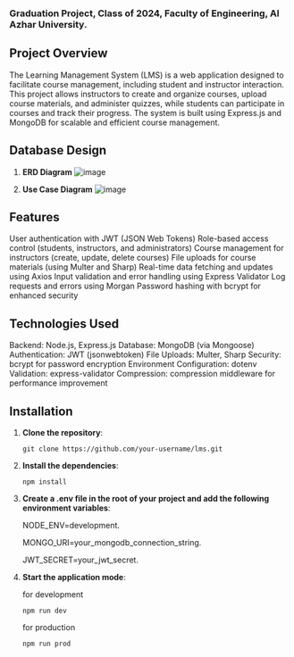### Graduation Project, Class of 2024, Faculty of Engineering, Al Azhar University.

## Project Overview
The Learning Management System (LMS) is a web application designed to facilitate course management, including student and instructor interaction. This project allows instructors to create and organize courses, upload course materials, and administer quizzes, while students can participate in courses and track their progress. The system is built using Express.js and MongoDB for scalable and efficient course management.


## Database Design
1. **ERD Diagram**
   ![image](https://github.com/user-attachments/assets/504e7dc9-9f5d-4735-b72b-109b674ec033)


3. **Use Case Diagram**
   ![image](https://github.com/user-attachments/assets/44150263-c4ca-4a31-8833-29348369120e)

## Features
User authentication with JWT (JSON Web Tokens)
Role-based access control (students, instructors, and administrators)
Course management for instructors (create, update, delete courses)
File uploads for course materials (using Multer and Sharp)
Real-time data fetching and updates using Axios
Input validation and error handling using Express Validator
Log requests and errors using Morgan
Password hashing with bcrypt for enhanced security

## Technologies Used
Backend: Node.js, Express.js
Database: MongoDB (via Mongoose)
Authentication: JWT (jsonwebtoken)
File Uploads: Multer, Sharp
Security: bcrypt for password encryption
Environment Configuration: dotenv
Validation: express-validator
Compression: compression middleware for performance improvement

## Installation
1. **Clone the repository**:
   ```
   git clone https://github.com/your-username/lms.git
   ```
2. **Install the dependencies**:
   ```
   npm install
   ```
3. **Create a .env file in the root of your project and add the following environment variables**:

   NODE_ENV=development.

   MONGO_URI=your_mongodb_connection_string.

   JWT_SECRET=your_jwt_secret.

4. **Start the application mode**:

   for development 
   ```
   npm run dev
   ```

   for production 
   ```
   npm run prod
   ```
